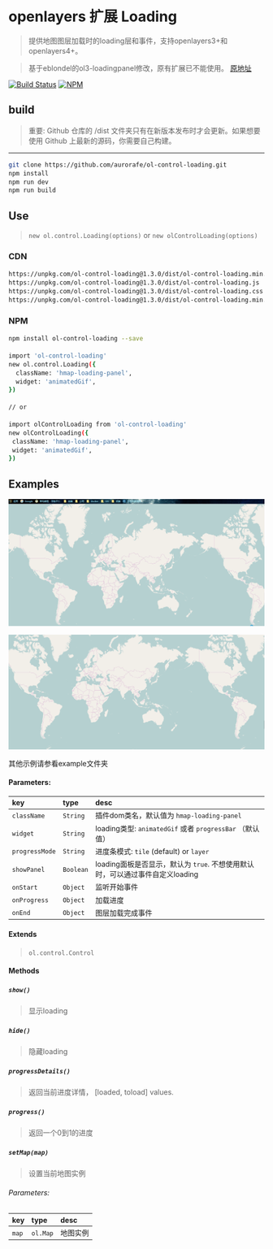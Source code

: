# openlayers 扩展 Loading

> 提供地图图层加载时的loading层和事件，支持openlayers3+和openlayers4+。

> 基于eblondel的ol3-loadingpanel修改，原有扩展已不能使用。 [原地址](https://github.com/eblondel/ol3-loadingpanel)

[![Build Status](https://www.travis-ci.org/aurorafe/ol-control-loading.svg?branch=master)](https://www.travis-ci.org/aurorafe/ol-control-loading)
[![NPM](https://nodei.co/npm/aurorafe/ol-control-loading.png?downloads=true&downloadRank=true&stars=true)](https://nodei.co/npm/aurorafe/ol-control-loading/)

## build

> 重要: Github 仓库的 /dist 文件夹只有在新版本发布时才会更新。如果想要使用 Github 上最新的源码，你需要自己构建。

---

```bash
git clone https://github.com/aurorafe/ol-control-loading.git
npm install
npm run dev
npm run build
```

## Use

> `new ol.control.Loading(options)` or `new olControlLoading(options)`

### CDN

```bash
https://unpkg.com/ol-control-loading@1.3.0/dist/ol-control-loading.min.js
https://unpkg.com/ol-control-loading@1.3.0/dist/ol-control-loading.js
https://unpkg.com/ol-control-loading@1.3.0/dist/ol-control-loading.css
https://unpkg.com/ol-control-loading@1.3.0/dist/ol-control-loading.min.css
```

### NPM

```bash
npm install ol-control-loading --save

import 'ol-control-loading'
new ol.control.Loading({
  className: 'hmap-loading-panel',
  widget: 'animatedGif',
})

// or

import olControlLoading from 'ol-control-loading'
new olControlLoading({
 className: 'hmap-loading-panel',
 widget: 'animatedGif',
})
```

## Examples

[![animatedGif](https://raw.githubusercontent.com/aurorafe/ol-control-loading/master/asset/animatedGif.gif)](https://codepen.io/sakitam-fdd/pen/JyOPPa)

[![progressBar](https://raw.githubusercontent.com/aurorafe/ol-control-loading/master/asset/progressBar.gif)](https://codepen.io/sakitam-fdd/pen/eEeOYe)

其他示例请参看example文件夹

#### Parameters:

| key | type | desc |
| :--- | :--- | :---------- |
| `className` | `String` | 插件dom类名，默认值为 ``hmap-loading-panel`` |
| `widget` | `String` | loading类型: ``animatedGif`` 或者 ``progressBar`` （默认值）|
| `progressMode` | `String` | 进度条模式: ``tile`` (default) or ``layer``|
| `showPanel` | `Boolean` | loading面板是否显示，默认为 ``true``. 不想使用默认时，可以通过事件自定义loading |
| `onStart` | `Object` | 监听开始事件 |
| `onProgress` | `Object` | 加载进度 |
| `onEnd` | `Object` | 图层加载完成事件 |

#### Extends

> `ol.control.Control`

#### Methods

##### `show()`

> 显示loading

##### `hide()`

> 隐藏loading

##### `progressDetails()`

> 返回当前进度详情， [loaded, toload] values.

##### `progress()`

> 返回一个0到1的进度

##### `setMap(map)`

> 设置当前地图实例

###### Parameters:

| key | type | desc |
| :--- | :--- | :---------- |
| `map` | `ol.Map` | 地图实例 |
